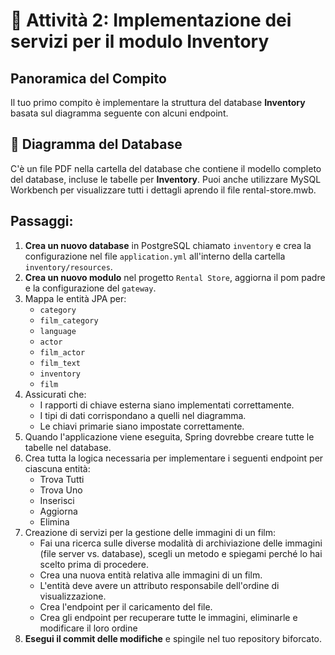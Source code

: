 # 📖 Attività 2: Implementazione dei servizi per il modulo Inventory

## Panoramica del Compito

Il tuo primo compito è implementare la struttura del database **Inventory** basata sul diagramma seguente con alcuni
endpoint.

## 📌 Diagramma del Database

C'è un file PDF nella cartella del database che contiene il modello completo del database, incluse le tabelle per
**Inventory**. Puoi anche utilizzare MySQL Workbench per visualizzare tutti i dettagli aprendo il file
rental-store.mwb.

## Passaggi:

1. **Crea un nuovo database** in PostgreSQL chiamato `inventory` e crea la configurazione nel file
   `application.yml` all'interno della cartella `inventory/resources`.
2. **Crea un nuovo modulo** nel progetto `Rental Store`, aggiorna il pom padre e la configurazione del `gateway`.
3. Mappa le entità JPA per:
    - `category`
    - `film_category`
    - `language`
    - `actor`
    - `film_actor`
    - `film_text`
    - `inventory`
    - `film`
4. Assicurati che:
    - I rapporti di chiave esterna siano implementati correttamente.
    - I tipi di dati corrispondano a quelli nel diagramma.
    - Le chiavi primarie siano impostate correttamente.
5. Quando l'applicazione viene eseguita, Spring dovrebbe creare tutte le tabelle nel database.
6. Crea tutta la logica necessaria per implementare i seguenti endpoint per ciascuna entità:
    - Trova Tutti
    - Trova Uno
    - Inserisci
    - Aggiorna
    - Elimina
7. Creazione di servizi per la gestione delle immagini di un film:
    - Fai una ricerca sulle diverse modalità di archiviazione delle immagini (file server vs. database), scegli un
      metodo e spiegami perché lo hai scelto prima di procedere.
    - Crea una nuova entità relativa alle immagini di un film.
    - L'entità deve avere un attributo responsabile dell'ordine di visualizzazione.
    - Crea l'endpoint per il caricamento del file.
    - Crea gli endpoint per recuperare tutte le immagini, eliminarle e modificare il loro ordine
8. **Esegui il commit delle modifiche** e spingile nel tuo repository biforcato.